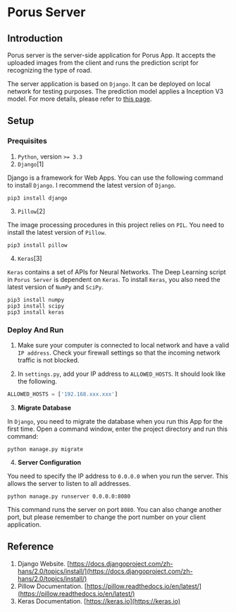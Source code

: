 # Porus Server

## Introduction

Porus server is the server-side application for Porus App. It accepts the uploaded images from the client and runs the prediction script for recognizing the type of road. 

The server application is based on `Django`. It can be deployed on local network for testing purposes. The prediction model applies a Inception V3 model. For more details, please refer to [this page](https://www.kaggle.com/google-brain/inception-v3).

## Setup

### Prequisites
1. `Python`, version `>= 3.3`
2. `Django`[1]

Django is a framework for Web Apps. You can use the following command to install `Django`. I recommend the latest version of `Django`.
~~~~
pip3 install django
~~~~
3. `Pillow`[2]

The image processing procedures in this project relies on `PIL`. You need to install the latest version of `Pillow`.
~~~~
pip3 install pillow
~~~~

4. `Keras`[3]

`Keras` contains a set of APIs for Neural Networks. The Deep Learning script in `Porus Server` is dependent on `Keras`. To install `Keras`, you also need the latest version of `NumPy` and `SciPy`.
~~~~
pip3 install numpy
pip3 install scipy
pip3 install keras
~~~~

### Deploy And Run
1. Make sure your computer is connected to local network and have a valid `IP address`. Check your firewall settings so that the incoming network traffic is not blocked.

2. In `settings.py`, add your IP address to `ALLOWED_HOSTS`. It should look like the following.

~~~~python
ALLOWED_HOSTS = ['192.168.xxx.xxx']
~~~~

3. **Migrate Database**

In `Django`, you need to migrate the database when you run this App for the first time. Open a command window, enter the project directory and run this command:
~~~~
python manage.py migrate
~~~~

4. **Server Configuration**

You need to specify the IP address to `0.0.0.0` when you run the server. This allows the server to listen to all addresses.
~~~~
python manage.py runserver 0.0.0.0:8080
~~~~
This command runs the server on port `8080`. You can also change another port, but please remember to change the port number on your client application.

## Reference

1. Django Website. [https://docs.djangoproject.com/zh-hans/2.0/topics/install/](https://docs.djangoproject.com/zh-hans/2.0/topics/install/)
2. Pillow Documentation. [https://pillow.readthedocs.io/en/latest/](https://pillow.readthedocs.io/en/latest/)
3. Keras Documentation. [https://keras.io](https://keras.io)

